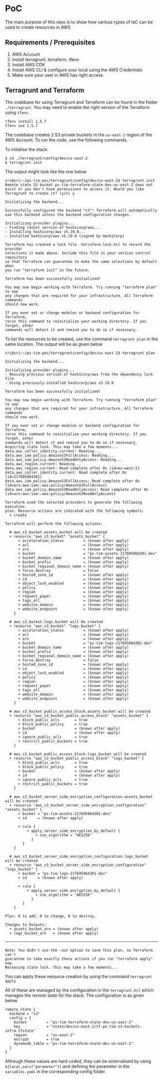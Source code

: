# PoC

The main purpose of this repo is to show how various types of IaC can be used to create resources in AWS

## Requirements / Prerequisites

1. AWS Account
2. Install terragrunt, terraform, tfenv
3. Install AWS CDK
4. Install AWS CLI & configure your local using the AWS Credentials
5. Make sure your user in AWS has right access

## Terragrunt and Terraform

The codebase for using Terragrunt and Terraform can be found in the folder `./terragrunt`. You may need to enable the right version of the Terraform using `tfenv`.

```
tfenv install 1.5.7
tfenv use 1.5.7
```

The codebase creates 2 S3 private buckets in the `us-east-2` region of the AWS Account. To run the code, use the following commands.

To initialise the stack:

```
$ cd ./terragrunt/config/dev/us-east-2
$ terragrunt init
```

The output might look like the one below

```
sri@sri:~/ps-tim-poc/terragrunt/config/dev/us-east-2$ terragrunt init
Remote state S3 bucket ps-tim-terraform-state-dev-us-east-2 does not exist or you don't have permissions to access it. Would you like Terragrunt to create it? (y/n) y

Initializing the backend...

Successfully configured the backend "s3"! Terraform will automatically
use this backend unless the backend configuration changes.

Initializing provider plugins...
- Finding latest version of hashicorp/aws...
- Installing hashicorp/aws v5.19.0...
- Installed hashicorp/aws v5.19.0 (signed by HashiCorp)

Terraform has created a lock file .terraform.lock.hcl to record the provider
selections it made above. Include this file in your version control repository
so that Terraform can guarantee to make the same selections by default when
you run "terraform init" in the future.

Terraform has been successfully initialized!

You may now begin working with Terraform. Try running "terraform plan" to see
any changes that are required for your infrastructure. All Terraform commands
should now work.

If you ever set or change modules or backend configuration for Terraform,
rerun this command to reinitialize your working directory. If you forget, other
commands will detect it and remind you to do so if necessary.
```

To list the resources to be created, use the command `terragrunt plan` in the same location. The output will be as given below

```
sri@sri:~/ps-tim-poc/terragrunt/config/dev/us-east-2$ terragrunt plan

Initializing the backend...

Initializing provider plugins...
- Reusing previous version of hashicorp/aws from the dependency lock file
- Using previously-installed hashicorp/aws v5.19.0

Terraform has been successfully initialized!

You may now begin working with Terraform. Try running "terraform plan" to see
any changes that are required for your infrastructure. All Terraform commands
should now work.

If you ever set or change modules or backend configuration for Terraform,
rerun this command to reinitialize your working directory. If you forget, other
commands will detect it and remind you to do so if necessary.
Acquiring state lock. This may take a few moments...
data.aws_caller_identity.current: Reading...
data.aws_iam_policy.AmazonS3FullAccess: Reading...
data.aws_iam_policy.AmazonS3ReadOnlyAccess: Reading...
data.aws_region.current: Reading...
data.aws_region.current: Read complete after 0s [id=eu-west-2]
data.aws_caller_identity.current: Read complete after 0s [id=217695964301]
data.aws_iam_policy.AmazonS3FullAccess: Read complete after 0s [id=arn:aws:iam::aws:policy/AmazonS3FullAccess]
data.aws_iam_policy.AmazonS3ReadOnlyAccess: Read complete after 0s [id=arn:aws:iam::aws:policy/AmazonS3ReadOnlyAccess]

Terraform used the selected providers to generate the following execution
plan. Resource actions are indicated with the following symbols:
  + create

Terraform will perform the following actions:

  # aws_s3_bucket.assets_bucket will be created
  + resource "aws_s3_bucket" "assets_bucket" {
      + acceleration_status         = (known after apply)
      + acl                         = (known after apply)
      + arn                         = (known after apply)
      + bucket                      = "ps-tim-assets-217695964301-dev"
      + bucket_domain_name          = (known after apply)
      + bucket_prefix               = (known after apply)
      + bucket_regional_domain_name = (known after apply)
      + force_destroy               = false
      + hosted_zone_id              = (known after apply)
      + id                          = (known after apply)
      + object_lock_enabled         = (known after apply)
      + policy                      = (known after apply)
      + region                      = (known after apply)
      + request_payer               = (known after apply)
      + tags_all                    = (known after apply)
      + website_domain              = (known after apply)
      + website_endpoint            = (known after apply)
    }

  # aws_s3_bucket.logs_bucket will be created
  + resource "aws_s3_bucket" "logs_bucket" {
      + acceleration_status         = (known after apply)
      + acl                         = (known after apply)
      + arn                         = (known after apply)
      + bucket                      = "ps-tim-logs-217695964301-dev"
      + bucket_domain_name          = (known after apply)
      + bucket_prefix               = (known after apply)
      + bucket_regional_domain_name = (known after apply)
      + force_destroy               = false
      + hosted_zone_id              = (known after apply)
      + id                          = (known after apply)
      + object_lock_enabled         = (known after apply)
      + policy                      = (known after apply)
      + region                      = (known after apply)
      + request_payer               = (known after apply)
      + tags_all                    = (known after apply)
      + website_domain              = (known after apply)
      + website_endpoint            = (known after apply)
    }

  # aws_s3_bucket_public_access_block.assets_bucket will be created
  + resource "aws_s3_bucket_public_access_block" "assets_bucket" {
      + block_public_acls       = true
      + block_public_policy     = true
      + bucket                  = (known after apply)
      + id                      = (known after apply)
      + ignore_public_acls      = true
      + restrict_public_buckets = true
    }

  # aws_s3_bucket_public_access_block.logs_bucket will be created
  + resource "aws_s3_bucket_public_access_block" "logs_bucket" {
      + block_public_acls       = true
      + block_public_policy     = true
      + bucket                  = (known after apply)
      + id                      = (known after apply)
      + ignore_public_acls      = true
      + restrict_public_buckets = true
    }

  # aws_s3_bucket_server_side_encryption_configuration.assets_bucket will be created
  + resource "aws_s3_bucket_server_side_encryption_configuration" "assets_bucket" {
      + bucket = "ps-tim-assets-217695964301-dev"
      + id     = (known after apply)

      + rule {
          + apply_server_side_encryption_by_default {
              + sse_algorithm = "AES256"
            }
        }
    }

  # aws_s3_bucket_server_side_encryption_configuration.logs_bucket will be created
  + resource "aws_s3_bucket_server_side_encryption_configuration" "logs_bucket" {
      + bucket = "ps-tim-logs-217695964301-dev"
      + id     = (known after apply)

      + rule {
          + apply_server_side_encryption_by_default {
              + sse_algorithm = "AES256"
            }
        }
    }

Plan: 6 to add, 0 to change, 0 to destroy.

Changes to Outputs:
  + assets_bucket_arn = (known after apply)
  + logs_bucket_arn   = (known after apply)

─────────────────────────────────────────────────────────────────────────────

Note: You didn't use the -out option to save this plan, so Terraform can't
guarantee to take exactly these actions if you run "terraform apply" now.
Releasing state lock. This may take a few moments...
```

You can apply these resource creation by using the command `terragrunt apply`

All of these are managed by the configuration in the `terragrunt.hcl` which manages the remote state for the stack. The configuration is as given below.

```
remote_state {
  backend = "s3"
  config = {
    bucket         = "ps-tim-terraform-state-dev-us-east-2"
    key            = "state/dev/us-east-2/tf-ps-tim-s3-buckets-infra.tfstate"
    region         = "us-east-2"
    encrypt        = true
    dynamodb_table = "ps-tim-terraform-state-dev-us-east-2"
  }
}
```

Although these values are hard coded, they can be externalised by using `${local.vars["parameter"]}` and defining the parameter in the `variables.yaml` in the corresponding config folder.

